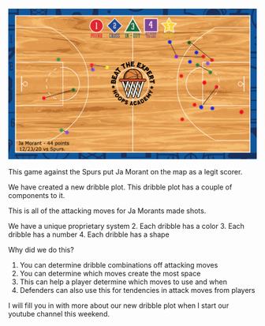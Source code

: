 ![BTE Dribble Plot](https://github.com/rashadwest/rashadwest.github.io/blob/master/_posts/BTE_Dribble_Plot_JaMorant_44.png?raw=true)

This game against the Spurs put Ja Morant on the map as a legit scorer.

We have created a new dribble plot.  This dribble plot has a couple of components to it. 

This is all of the attacking moves for Ja Morants made shots. 

We have a unique proprietary system
2. Each dribble has a color 
3. Each dribble has a number 
4. Each dribble has a shape 

Why did we do this? 

1. You can determine dribble combinations off attacking moves 
2. You can determine which moves create the most space 
3. This can help a player determine which moves to use and when 
4. Defenders can also use this for tendencies in attack moves from players

I will fill you in with more about our new dribble plot when I start our youtube channel this weekend. 





